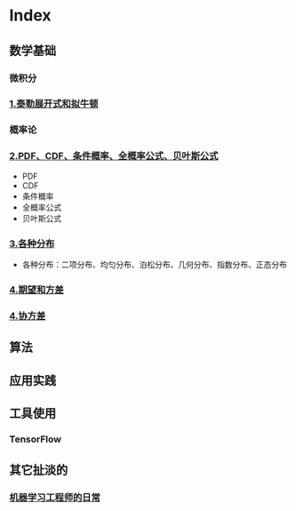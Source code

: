 # Index
## 数学基础
### 微积分
### [1.泰勒展开式和拟牛顿](https://github.com/bobkentt/Learning-machine-from-scratch-/blob/master/math-base/ch1/1.md)
### 概率论
### [2.PDF、CDF、条件概率、全概率公式、贝叶斯公式](https://github.com/bobkentt/Learning-machine-from-scratch-/blob/master/math-base/ch2/2.md)
* PDF
* CDF
* 条件概率
* 全概率公式
* 贝叶斯公式
### [3.各种分布](https://github.com/bobkentt/Learning-machine-from-scratch-/blob/master/math-base/ch2/3.md)
* 各种分布：二项分布、均匀分布、泊松分布、几何分布、指数分布、正态分布 
### [4.期望和方差](https://github.com/bobkentt/Learning-machine-from-scratch-/blob/master/math-base/ch3/ch3.md)
### [4.协方差](https://github.com/bobkentt/Learning-machine-from-scratch-/blob/master/math-base/ch4/ch4.md)
## 算法


## 应用实践



## 工具使用
### TensorFlow

## 其它扯淡的
### [机器学习工程师的日常](https://github.com/bobkentt/Learning-machine-from-scratch-/blob/master/other/major-task/major-task.md)
